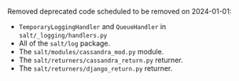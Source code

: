 Removed deprecated code scheduled to be removed on 2024-01-01:

* ``TemporaryLoggingHandler`` and ``QueueHandler`` in ``salt/_logging/handlers.py``
* All of the ``salt/log`` package.
* The ``salt/modules/cassandra_mod.py`` module.
* The ``salt/returners/cassandra_return.py`` returner.
* The ``salt/returners/django_return.py`` returner.

